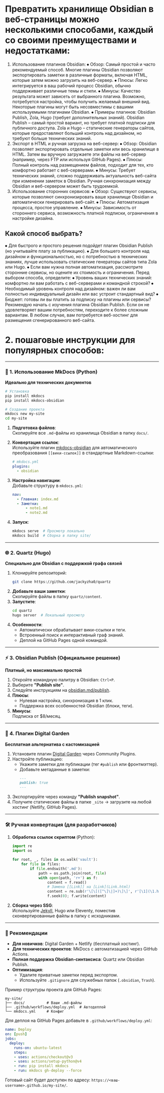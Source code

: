 # Превратить хранилище Obsidian в веб-страницы можно несколькими способами, каждый со своими преимуществами и недостатками:
  
1. Использование плагинов Obsidian:
⦁ Обзор: Самый простой и часто рекомендуемый способ. Многие плагины Obsidian позволяют экспортировать заметки в различные форматы, включая HTML, которые затем можно загрузить на веб-сервер.
⦁ Плюсы: Легко интегрируется в ваш рабочий процесс Obsidian, обычно поддерживает различные темы и стили.
⦁ Минусы: Качество результата может зависеть от выбранного плагина. Возможно, потребуется настройка, чтобы получить желаемый внешний вид. Некоторые плагины могут быть несовместимы с вашими используемыми плагинами Obsidian.
⦁ Примеры плагинов: Obsidian Publish, Zola, Hugo (требует дополнительных знаний). Obsidian Publish – самый простой вариант, но требует платной подписки для публичного доступа. Zola и Hugo – статические генераторы сайтов, которые предоставляют больший контроль над дизайном, но требуют больше технических знаний.
2. Экспорт в HTML и ручная загрузка на веб-сервер:
⦁ Обзор: Obsidian позволяет экспортировать отдельные заметки или весь хранилище в HTML. Затем вы вручную загружаете эти файлы на веб-сервер (например, через FTP или используя GitHub Pages).
⦁ Плюсы: Полный контроль над размещением файлов, подходит для тех, кто комфортно работает с веб-серверами. 
⦁ Минусы: Требует технических знаний, сложно поддерживать актуальность веб-сайта при изменении заметок в Obsidian. Ручная синхронизация между Obsidian и веб-сервером может быть трудоемкой.
  3. Использование сторонних сервисов:
⦁ Обзор: Существуют сервисы, которые позволяют синхронизировать ваше хранилище Obsidian и автоматически генерировать веб-сайт.
⦁ Плюсы: Автоматизация процесса, простое управление.
⦁ Минусы: Зависимость от стороннего сервиса, возможность платной подписки, ограничения в настройке дизайна.
## Какой способ выбрать?
⦁ Для быстрого и простого решения подойдет плагин Obsidian Publish (но учитывайте плату за публикацию).
⦁ Для большего контроля над дизайном и функциональностью, но с потребностью в технических знаниях, лучше использовать статические генераторы сайтов типа Zola или Hugo.
⦁ Если вам нужна полная автоматизация, рассмотрите сторонние сервисы, но оцените их стоимость и ограничения.
Перед выбором способа, определите:
⦁ Уровень ваших технических знаний: комфортно ли вам работать с веб-серверами и командной строкой?
⦁ Необходимый уровень контроля над дизайном: важен ли вам полностью индивидуальный дизайн или вас устроит стандартный вид?
⦁ Бюджет: готовы ли вы платить за подписку на плагины или сервисы?
Рекомендую начать с изучения плагина Obsidian Publish. Если он не удовлетворяет вашим потребностям, переходите к более сложным вариантам. В любом случае, вам потребуется веб-хостинг для размещения сгенерированного веб-сайта.
# 2. пошаговые инструкции для популярных способов:
---
### 🔧 1. **Использование MkDocs (Python)**
**Идеально для технических документов**
```bash
# Установка
pip install mkdocs
pip install mkdocs-obsidian

# Создание проекта
mkdocs new my-site
cd my-site
```

1. **Подготовка файлов**:  
   Скопируйте все `.md`-файлы из хранилища Obsidian в папку `docs/`.

2. **Конвертация ссылок**:  
   Используйте плагин [mkdocs-obsidian](https://github.com/jobindj/obsidian-mkdocs-publisher) для автоматического преобразования `[[вики-ссылок]]` в стандартные Markdown-ссылки:
   ```yaml
   # mkdocs.yml
   plugins:
     - obsidian
   ```

3. **Настройка навигации**:  
   Добавьте структуру в `mkdocs.yml`:
   ```yaml
   nav:
     - Главная: index.md
     - Заметки: 
         - note1.md
         - note2.md
   ```

4. **Запуск**:  
   ```bash
   mkdocs serve  # Просмотр локально
   mkdocs build  # Сборка в папку site/
   ```

---

### 🌐 2. **Quartz (Hugo)**
**Специально для Obsidian с поддержкой графа связей**
1. Клонируйте репозиторий:  
   ```bash
   git clone https://github.com/jackyzha0/quartz
   ```
2. **Добавьте ваши заметки**:  
   Скопируйте файлы в папку `quartz/content`.
3. **Запустите**:  
   ```bash
   cd quartz
   hugo server  # Локальный просмотр
   ```
4. **Особенности**:  
   - Автоматически обрабатывает вики-ссылки и теги.
   - Встроенный поиск и интерактивный граф знаний.
   - Деплой на GitHub Pages одной командой.

---

### ⚡ 3. **Obsidian Publish (Официальное решение)**
**Платный, но максимально простой**
1. Откройте командную палитру в Obsidian: `Ctrl+P`.
2. Выберите **"Publish site"**.
3. Следуйте инструкциям на [obsidian.md/publish](https://obsidian.md/publish).
4. **Плюсы**:  
   - Нулевая настройка, синхронизация в 1 клик.
   - Поддержка всех особенностей Obsidian (блоки, теги).
5. **Минусы**:  
   Подписка от $8/месяц.

---

### 🧩 4. **Плагин Digital Garden**
**Бесплатная альтернатива с кастомизацией**
1. Установите плагин [Digital Garden](https://github.com/oleeskild/obsidian-digital-garden) через Community Plugins.
2. Настройте публикацию:
   - Укажите заметки для публикации (тег `#publish` или фронтмэттер).
   - Добавьте метаданные в заметки:
     ```markdown
     ---
     publish: true
     ---
     ```
3. Экспортируйте через команду **"Publish snapshot"**.
4. Получите статические файлы в папке `_site` → загрузите на любой хостинг (Netlify, GitHub Pages).

---

### 🛠 Ручная конвертация (для разработчиков)
1. **Обработка ссылок скриптом** (Python):
   ```python
   import re
   import os
   
   for root, _, files in os.walk('vault'):
       for file in files:
           if file.endswith('.md'):
               path = os.path.join(root, file)
               with open(path, 'r+') as f:
                   content = f.read()
                   # Замена [[Link]] на [Link](Link.html)
                   content = re.sub(r'\[\[([^\]\|]+)\]\]', r'[\1](\1.html)', content)
                   f.seek(0); f.write(content)
   ```
2. **Сборка через SSG**:  
   Используйте [Jekyll](https://jekyllrb.com/), Hugo или Eleventy, поместив сконвертированные файлы в папку с исходниками.

---

### 📌 Рекомендации
- **Для новичков**: Digital Garden + Netlify (бесплатный хостинг).
- **Для технических проектов**: MkDocs с автоматизацией через GitHub Actions.
- **Полная поддержка Obsidian-синтаксиса**: Quartz или Obsidian Publish.
- **Оптимизация**:  
  - Удалите приватные заметки перед экспортом.
  - Используйте `.gitignore` для служебных папок (`.obsidian`, `Trash`).

Пример структуры проекта для GitHub Pages:
```
my-site/
├── docs/          # Ваши .md-файлы
├── .github/workflows/deploy.yml  # Автодеплой
└── mkdocs.yml     # Конфиг
```

Для деплоя на GitHub Pages добавьте в `.github/workflows/deploy.yml`:
```yaml
name: Deploy
on: [push]
jobs:
  deploy:
    runs-on: ubuntu-latest
    steps:
    - uses: actions/checkout@v3
    - uses: actions/setup-python@v4
    - run: pip install mkdocs
    - run: mkdocs gh-deploy --force
```

Готовый сайт будет доступен по адресу: `https://<ваш-username>.github.io/my-site/`.